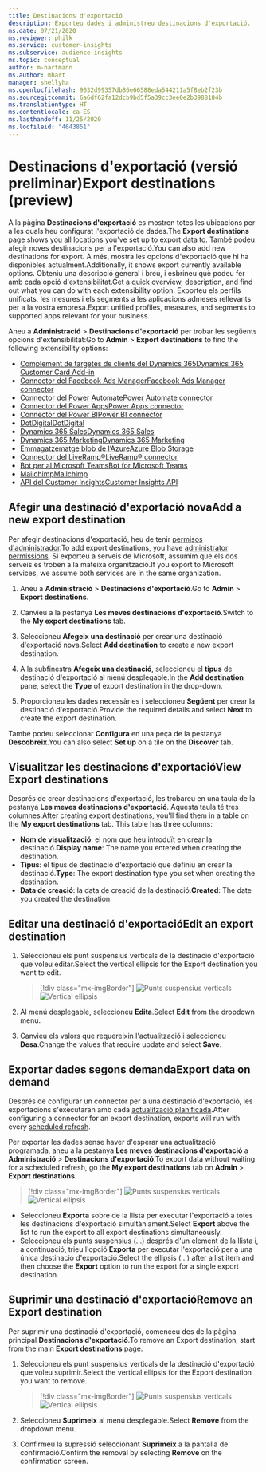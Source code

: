 ```yaml
---
title: Destinacions d'exportació
description: Exporteu dades i administreu destinacions d'exportació.
ms.date: 07/21/2020
ms.reviewer: philk
ms.service: customer-insights
ms.subservice: audience-insights
ms.topic: conceptual
author: m-hartmann
ms.author: mhart
manager: shellyha
ms.openlocfilehash: 9032d99357db86e66588eda544211a5f8eb2f23b
ms.sourcegitcommit: 6a6df62fa12dcb9bd5f5a39cc3ee0e2b3988184b
ms.translationtype: HT
ms.contentlocale: ca-ES
ms.lasthandoff: 11/25/2020
ms.locfileid: "4643851"
---
```

# <a name="export-destinations-preview"></a><span data-ttu-id="c91bc-103">Destinacions d'exportació (versió preliminar)</span><span class="sxs-lookup"><span data-stu-id="c91bc-103">Export destinations (preview)</span></span>

<span data-ttu-id="c91bc-104">A la pàgina **Destinacions d'exportació** es mostren totes les ubicacions per a les quals heu configurat l'exportació de dades.</span><span class="sxs-lookup"><span data-stu-id="c91bc-104">The **Export destinations** page shows you all locations you've set up to export data to.</span></span> <span data-ttu-id="c91bc-105">També podeu afegir noves destinacions per a l'exportació.</span><span class="sxs-lookup"><span data-stu-id="c91bc-105">You can also add new destinations for export.</span></span> <span data-ttu-id="c91bc-106">A més, mostra les opcions d'exportació que hi ha disponibles actualment.</span><span class="sxs-lookup"><span data-stu-id="c91bc-106">Additionally, it shows export currently available options.</span></span> <span data-ttu-id="c91bc-107">Obteniu una descripció general i breu, i esbrineu què podeu fer amb cada opció d'extensibilitat.</span><span class="sxs-lookup"><span data-stu-id="c91bc-107">Get a quick overview, description, and find out what you can do with each extensibility option.</span></span> <span data-ttu-id="c91bc-108">Exporteu els perfils unificats, les mesures i els segments a les aplicacions admeses rellevants per a la vostra empresa.</span><span class="sxs-lookup"><span data-stu-id="c91bc-108">Export unified profiles, measures, and segments to supported apps relevant for your business.</span></span>

<span data-ttu-id="c91bc-109">Aneu a **Administració** > **Destinacions d'exportació** per trobar les següents opcions d'extensibilitat:</span><span class="sxs-lookup"><span data-stu-id="c91bc-109">Go to **Admin** > **Export destinations** to find the following extensibility options:</span></span>

- [<span data-ttu-id="c91bc-110">Complement de targetes de clients del Dynamics 365</span><span class="sxs-lookup"><span data-stu-id="c91bc-110">Dynamics 365 Customer Card Add-in</span></span>](customer-card-add-in.md)
- [<span data-ttu-id="c91bc-111">Connector del Facebook Ads Manager</span><span class="sxs-lookup"><span data-stu-id="c91bc-111">Facebook Ads Manager connector</span></span>](export-facebook.md)
- [<span data-ttu-id="c91bc-112">Connector del Power Automate</span><span class="sxs-lookup"><span data-stu-id="c91bc-112">Power Automate connector</span></span>](export-power-automate.md)
- [<span data-ttu-id="c91bc-113">Connector del Power Apps</span><span class="sxs-lookup"><span data-stu-id="c91bc-113">Power Apps connector</span></span>](export-power-apps.md)
- [<span data-ttu-id="c91bc-114">Connector del Power BI</span><span class="sxs-lookup"><span data-stu-id="c91bc-114">Power BI connector</span></span>](export-power-bi.md)
- [<span data-ttu-id="c91bc-115">DotDigital</span><span class="sxs-lookup"><span data-stu-id="c91bc-115">DotDigital</span></span>](export-dotdigital.md)
- [<span data-ttu-id="c91bc-116">Dynamics 365 Sales</span><span class="sxs-lookup"><span data-stu-id="c91bc-116">Dynamics 365 Sales</span></span>](export-dynamics365-sales.md)
- [<span data-ttu-id="c91bc-117">Dynamics 365 Marketing</span><span class="sxs-lookup"><span data-stu-id="c91bc-117">Dynamics 365 Marketing</span></span>](export-dynamics365-marketing.md)
- [<span data-ttu-id="c91bc-118">Emmagatzematge blob de l’Azure</span><span class="sxs-lookup"><span data-stu-id="c91bc-118">Azure Blob Storage</span></span>](export-azure-blob-storage.md)
- [<span data-ttu-id="c91bc-119">Connector del LiveRamp&reg;</span><span class="sxs-lookup"><span data-stu-id="c91bc-119">LiveRamp&reg; connector</span></span>](export-liveramp.md)
- [<span data-ttu-id="c91bc-120">Bot per al Microsoft Teams</span><span class="sxs-lookup"><span data-stu-id="c91bc-120">Bot for Microsoft Teams</span></span>](export-teams-bot.md)
- [<span data-ttu-id="c91bc-121">Mailchimp</span><span class="sxs-lookup"><span data-stu-id="c91bc-121">Mailchimp</span></span>](export-mailchimp.md)
- [<span data-ttu-id="c91bc-122">API del Customer Insights</span><span class="sxs-lookup"><span data-stu-id="c91bc-122">Customer Insights API</span></span>](apis.md)

## <a name="add-a-new-export-destination"></a><span data-ttu-id="c91bc-123">Afegir una destinació d'exportació nova</span><span class="sxs-lookup"><span data-stu-id="c91bc-123">Add a new export destination</span></span>

<span data-ttu-id="c91bc-124">Per afegir destinacions d'exportació, heu de tenir [permisos d'administrador](permissions.md).</span><span class="sxs-lookup"><span data-stu-id="c91bc-124">To add export destinations, you have [administrator permissions](permissions.md).</span></span> <span data-ttu-id="c91bc-125">Si exporteu a serveis de Microsoft, assumim que els dos serveis es troben a la mateixa organització.</span><span class="sxs-lookup"><span data-stu-id="c91bc-125">If you export to Microsoft services, we assume both services are in the same organization.</span></span>

1. <span data-ttu-id="c91bc-126">Aneu a **Administració** > **Destinacions d'exportació**.</span><span class="sxs-lookup"><span data-stu-id="c91bc-126">Go to **Admin** > **Export destinations**.</span></span>

1. <span data-ttu-id="c91bc-127">Canvieu a la pestanya **Les meves destinacions d'exportació**.</span><span class="sxs-lookup"><span data-stu-id="c91bc-127">Switch to the **My export destinations** tab.</span></span>

1. <span data-ttu-id="c91bc-128">Seleccioneu **Afegeix una destinació** per crear una destinació d'exportació nova.</span><span class="sxs-lookup"><span data-stu-id="c91bc-128">Select **Add destination** to create a new export destination.</span></span>

1. <span data-ttu-id="c91bc-129">A la subfinestra **Afegeix una destinació**, seleccioneu el **tipus** de destinació d'exportació al menú desplegable.</span><span class="sxs-lookup"><span data-stu-id="c91bc-129">In the **Add destination** pane, select the **Type** of export destination in the drop-down.</span></span>

1. <span data-ttu-id="c91bc-130">Proporcioneu les dades necessàries i seleccioneu **Següent** per crear la destinació d'exportació.</span><span class="sxs-lookup"><span data-stu-id="c91bc-130">Provide the required details and select **Next** to create the export destination.</span></span>

<span data-ttu-id="c91bc-131">També podeu seleccionar **Configura** en una peça de la pestanya **Descobreix**.</span><span class="sxs-lookup"><span data-stu-id="c91bc-131">You can also select **Set up** on a tile on the **Discover** tab.</span></span>

## <a name="view-export-destinations"></a><span data-ttu-id="c91bc-132">Visualitzar les destinacions d'exportació</span><span class="sxs-lookup"><span data-stu-id="c91bc-132">View Export destinations</span></span>

<span data-ttu-id="c91bc-133">Després de crear destinacions d'exportació, les trobareu en una taula de la pestanya **Les meves destinacions d'exportació**. Aquesta taula té tres columnes:</span><span class="sxs-lookup"><span data-stu-id="c91bc-133">After creating export destinations, you'll find them in a table on the **My export destinations** tab. This table has three columns:</span></span>

- <span data-ttu-id="c91bc-134">**Nom de visualització**: el nom que heu introduït en crear la destinació.</span><span class="sxs-lookup"><span data-stu-id="c91bc-134">**Display name**: The name you entered when creating the destination.</span></span>
- <span data-ttu-id="c91bc-135">**Tipus**: el tipus de destinació d'exportació que definiu en crear la destinació.</span><span class="sxs-lookup"><span data-stu-id="c91bc-135">**Type**: The export destination type you set when creating the destination.</span></span>
- <span data-ttu-id="c91bc-136">**Data de creació**: la data de creació de la destinació.</span><span class="sxs-lookup"><span data-stu-id="c91bc-136">**Created**: The date you created the destination.</span></span>

## <a name="edit-an-export-destination"></a><span data-ttu-id="c91bc-137">Editar una destinació d'exportació</span><span class="sxs-lookup"><span data-stu-id="c91bc-137">Edit an export destination</span></span>

1. <span data-ttu-id="c91bc-138">Seleccioneu els punt suspensius verticals de la destinació d'exportació que voleu editar.</span><span class="sxs-lookup"><span data-stu-id="c91bc-138">Select the vertical ellipsis for the Export destination you want to edit.</span></span>

   > [!div class="mx-imgBorder"]
   > <span data-ttu-id="c91bc-139">![Punts suspensius verticals](media/export-destinations-page-ellipsis.png "Punts suspensius verticals")</span><span class="sxs-lookup"><span data-stu-id="c91bc-139">![Vertical ellipsis](media/export-destinations-page-ellipsis.png "Vertical ellipsis")</span></span>

1. <span data-ttu-id="c91bc-140">Al menú desplegable, seleccioneu **Edita**.</span><span class="sxs-lookup"><span data-stu-id="c91bc-140">Select **Edit** from the dropdown menu.</span></span>

1. <span data-ttu-id="c91bc-141">Canvieu els valors que requereixin l'actualització i seleccioneu **Desa**.</span><span class="sxs-lookup"><span data-stu-id="c91bc-141">Change the values that require update and select **Save**.</span></span>

## <a name="export-data-on-demand"></a><span data-ttu-id="c91bc-142">Exportar dades segons demanda</span><span class="sxs-lookup"><span data-stu-id="c91bc-142">Export data on demand</span></span>

<span data-ttu-id="c91bc-143">Després de configurar un connector per a una destinació d'exportació, les exportacions s'executaran amb cada [actualització planificada](system.md#schedule-tab).</span><span class="sxs-lookup"><span data-stu-id="c91bc-143">After configuring a connector for an export destination, exports will run with every [scheduled refresh](system.md#schedule-tab).</span></span>

<span data-ttu-id="c91bc-144">Per exportar les dades sense haver d'esperar una actualització programada, aneu a la pestanya **Les meves destinacions d'exportació** a **Administració** > **Destinacions d'exportació**.</span><span class="sxs-lookup"><span data-stu-id="c91bc-144">To export data without waiting for a scheduled refresh, go the **My export destinations** tab on **Admin** > **Export destinations**.</span></span>

> [!div class="mx-imgBorder"]
> <span data-ttu-id="c91bc-145">![Punts suspensius verticals](media/export-destinations-page-ellipsis.png "Punts suspensius verticals")</span><span class="sxs-lookup"><span data-stu-id="c91bc-145">![Vertical ellipsis](media/export-destinations-page-ellipsis.png "Vertical ellipsis")</span></span>

- <span data-ttu-id="c91bc-146">Seleccioneu **Exporta** sobre de la llista per executar l'exportació a totes les destinacions d'exportació simultàniament.</span><span class="sxs-lookup"><span data-stu-id="c91bc-146">Select **Export** above the list to run the export to all export destinations simultaneously.</span></span>
- <span data-ttu-id="c91bc-147">Seleccioneu els punts suspensius (...) després d'un element de la llista i, a continuació, trieu l'opció **Exporta** per executar l'exportació per a una única destinació d'exportació.</span><span class="sxs-lookup"><span data-stu-id="c91bc-147">Select the ellipsis (...) after a list item and then choose the **Export** option to run the export for a single export destination.</span></span>

## <a name="remove-an-export-destination"></a><span data-ttu-id="c91bc-148">Suprimir una destinació d'exportació</span><span class="sxs-lookup"><span data-stu-id="c91bc-148">Remove an Export destination</span></span>

<span data-ttu-id="c91bc-149">Per suprimir una destinació d'exportació, comenceu des de la pàgina principal **Destinacions d'exportació**.</span><span class="sxs-lookup"><span data-stu-id="c91bc-149">To remove an Export destination, start from the main **Export destinations** page.</span></span>

1. <span data-ttu-id="c91bc-150">Seleccioneu els punt suspensius verticals de la destinació d'exportació que voleu suprimir.</span><span class="sxs-lookup"><span data-stu-id="c91bc-150">Select the vertical ellipsis for the Export destination you want to remove.</span></span>

   > [!div class="mx-imgBorder"]
   > <span data-ttu-id="c91bc-151">![Punts suspensius verticals](media/export-destinations-page-ellipsis.png "Punts suspensius verticals")</span><span class="sxs-lookup"><span data-stu-id="c91bc-151">![Vertical ellipsis](media/export-destinations-page-ellipsis.png "Vertical ellipsis")</span></span>

2. <span data-ttu-id="c91bc-152">Seleccioneu **Suprimeix** al menú desplegable.</span><span class="sxs-lookup"><span data-stu-id="c91bc-152">Select **Remove** from the dropdown menu.</span></span>

3. <span data-ttu-id="c91bc-153">Confirmeu la supressió seleccionant **Suprimeix** a la pantalla de confirmació.</span><span class="sxs-lookup"><span data-stu-id="c91bc-153">Confirm the removal by selecting **Remove** on the confirmation screen.</span></span>
